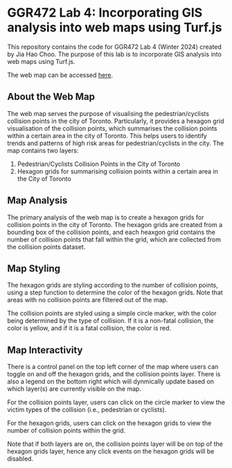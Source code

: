 # GGR472 Lab 4: Incorporating GIS analysis into web maps using Turf.js

This repository contains the code for GGR472 Lab 4 (Winter 2024) created by Jia Hao Choo.
The purpose of this lab is to incorporate GIS analysis into web maps using Turf.js.

The web map can be accessed [here](https://jiah29.github.io/ggr472_lab4/).

## About the Web Map

The web map serves the purpose of visualising the pedestrian/cyclists collision points in
the city of Toronto. Particularly, it provides a hexagon grid visualisation of the collision
points, which summarises the collision points within a certain area in the city of Toronto.
This helps users to identify trends and patterns of high risk areas for pedestrian/cyclists
in the city. The map contains two layers:

1. Pedestrian/Cyclists Collision Points in the City of Toronto
2. Hexagon grids for summarising collision points within a certain area in the City of Toronto

## Map Analysis

The primary analysis of the web map is to create a hexagon grids for
collision points in the city of Toronto. The hexagon grids are created from
a bounding box of the collision points, and each heaxgon grid contains the number
of collision points that fall within the grid, which are collected from the
collision points dataset.

## Map Styling

The hexagon grids are styling according to the number of collision points, using
a step function to determine the color of the hexagon grids. Note that areas with
no collision points are filtered out of the map.

The collision points are styled using a simple circle marker, with the color being
determined by the type of collision. If it is a non-fatal collision, the color is
yellow, and if it is a fatal collision, the color is red.

## Map Interactivity

There is a control panel on the top left corner of the map where users can
toggle on and off the hexagon grids, and the collision points layer. There is also
a legend on the bottom right which will dynmically update based on which layer(s)
are currently visible on the map.

For the collision points layer, users can click on the circle marker to view the
victim types of the collision (i.e., pedestrian or cyclists).

For the hexagon grids, users can click on the hexagon grids to view the number of
collision points within the grid.

Note that if both layers are on, the collision points layer will be on top of the
hexagon grids layer, hence any click events on the hexagon grids will be disabled.
